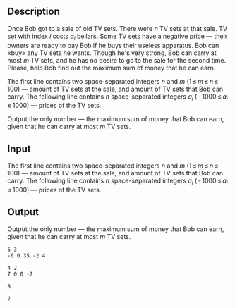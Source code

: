 ## Description

<div><p>Once Bob got to a sale of old TV sets. There were <span class="tex-span"><i>n</i></span> TV sets at that sale. TV set with index <span class="tex-span"><i>i</i></span> costs <span class="tex-span"><i>a</i><sub class="lower-index"><i>i</i></sub></span> bellars. Some TV sets have a negative price — their owners are ready to pay Bob if he buys their useless apparatus. Bob can «buy» any TV sets he wants. Though he's very strong, Bob can carry at most <span class="tex-span"><i>m</i></span> TV sets, and he has no desire to go to the sale for the second time. Please, help Bob find out the maximum sum of money that he can earn.</p></div><div class="input-specification"><p>The first line contains two space-separated integers <span class="tex-span"><i>n</i></span> and <span class="tex-span"><i>m</i></span> (<span class="tex-span">1 ≤ <i>m</i> ≤ <i>n</i> ≤ 100</span>) — amount of TV sets at the sale, and amount of TV sets that Bob can carry. The following line contains <span class="tex-span"><i>n</i></span> space-separated integers <span class="tex-span"><i>a</i><sub class="lower-index"><i>i</i></sub></span> (<span class="tex-span"> - 1000 ≤ <i>a</i><sub class="lower-index"><i>i</i></sub> ≤ 1000</span>) — prices of the TV sets. </p></div><div class="output-specification"><p>Output the only number — the maximum sum of money that Bob can earn, given that he can carry at most <span class="tex-span"><i>m</i></span> TV sets.</p></div>

## Input

<p>The first line contains two space-separated integers <span class="tex-span"><i>n</i></span> and <span class="tex-span"><i>m</i></span> (<span class="tex-span">1 ≤ <i>m</i> ≤ <i>n</i> ≤ 100</span>) — amount of TV sets at the sale, and amount of TV sets that Bob can carry. The following line contains <span class="tex-span"><i>n</i></span> space-separated integers <span class="tex-span"><i>a</i><sub class="lower-index"><i>i</i></sub></span> (<span class="tex-span"> - 1000 ≤ <i>a</i><sub class="lower-index"><i>i</i></sub> ≤ 1000</span>) — prices of the TV sets. </p>

## Output

<p>Output the only number — the maximum sum of money that Bob can earn, given that he can carry at most <span class="tex-span"><i>m</i></span> TV sets.</p>





```input1
5 3
-6 0 35 -2 4

```




```input2
4 2
7 0 0 -7

```




```output1
8

```




```output2
7

```


